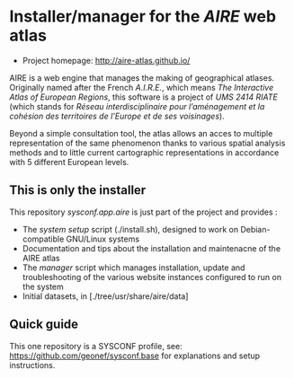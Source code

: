 
# Installer/manager for the _AIRE_ web atlas

* Project homepage: http://aire-atlas.github.io/

AIRE is a web engine that manages the making of geographical atlases.
Originally named after the French _A.I.R.E._, which means _The Interactive Atlas of European Regions_, this software is a project of _UMS 2414 RIATE_ (which stands for _Réseau interdisciplinaire pour l’aménagement et la cohésion des territoires de l’Europe et de ses voisinages_).

Beyond a simple consultation tool, the atlas allows an acces to multiple representation of the same phenomenon thanks to various spatial analysis methods and to little current cartographic representations in accordance with 5 different European levels.


## This is only the installer

This repository _sysconf.app.aire_ is just part of the project and provides :
* The *system setup* script (./install.sh), designed to work on Debian-compatible GNU/Linux systems
* Documentation and tips about the installation and maintenacne of the AIRE atlas
* The *manager* script which manages installation, update and troubleshooting of the various website instances configured to run on the system
* Initial datasets, in [./tree/usr/share/aire/data]


## Quick guide

This one repository is a SYSCONF profile, see: https://github.com/geonef/sysconf.base for explanations and setup instructions.

